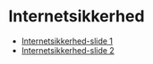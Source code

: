 # Internetsikkerhed

* [Internetsikkerhed-slide 1](https://docs.google.com/presentation/d/1O7yrhSvHO3oIf8xp67h2sGBoAw2idOhPCd1HoUdlA7k/edit?usp=sharing)
* [Internetsikkerhed-slide 2](https://docs.google.com/presentation/d/1vaPjCIy1SfMm4lAfVhSn0jlULWgMEaSDCRYuFYLivQs/edit?usp=sharing)
